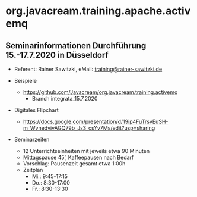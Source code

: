 # org.javacream.training.apache.activemq

## Seminarinformationen Durchführung 15.-17.7.2020 in Düsseldorf

* Referent: Rainer Sawitzki, eMail: training@rainer-sawitzki.de

* Beispiele
  * https://github.com/Javacream/org.javacream.training.activemq
    *  Branch integrata_15.7.2020
* Digitales Flipchart
  * https://docs.google.com/presentation/d/19ip4FuTrsvEuSH-m_WvnedvivAGQ79b_Js3_csYv7Ms/edit?usp=sharing
* Seminarzeiten
  * 12 Unterrichtseinheiten mit jeweils etwa 90 Minuten
  * Mittagspause 45’, Kaffeepausen nach Bedarf
  * Vorschlag: Pausenzeit gesamt etwa 1:00h
  * Zeitplan 
    * Mi.:  9:45-17:15
    * Do.:  8:30-17:00
    * Fr.:  8:30-13:30
